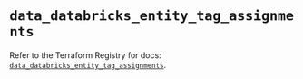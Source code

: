 # `data_databricks_entity_tag_assignments`

Refer to the Terraform Registry for docs: [`data_databricks_entity_tag_assignments`](https://registry.terraform.io/providers/databricks/databricks/1.90.0/docs/data-sources/entity_tag_assignments).
